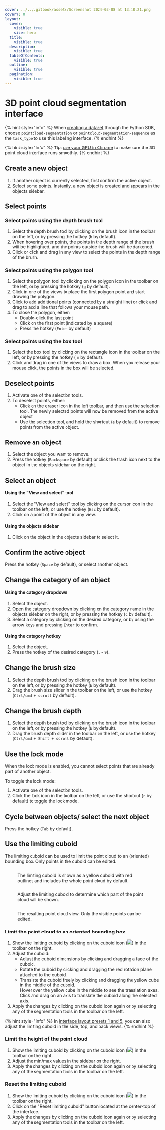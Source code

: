 ```yaml
---
cover: ../../.gitbook/assets/Screenshot 2024-03-08 at 13.18.21.png
coverY: 0
layout:
  cover:
    visible: true
    size: hero
  title:
    visible: true
  description:
    visible: true
  tableOfContents:
    visible: true
  outline:
    visible: true
  pagination:
    visible: true
---
```


# 3D point cloud segmentation interface

{% hint style="info" %}
When [creating a dataset](https://sdkdocs.segments.ai/en/latest/client.html#create-a-dataset) through the Python SDK, choose `pointcloud-segmentation` or `pointcloud-segmentation-sequence` as the `task_type` to use this labeling interface.&#x20;
{% endhint %}

{% hint style="info" %}
Tip: [use your GPU in Chrome](https://segmentsai.notion.site/How-to-use-your-GPU-in-Chrome-2b95e19fb77c456c87f798013769a98a) to make sure the 3D point cloud interface runs smoothly.
{% endhint %}

## Create a new object

1. If another object is currently selected, first confirm the active object.
2. Select some points. Instantly, a new object is created and appears in the objects sidebar.

## Select points

### Select points using the depth brush tool

1. Select the depth brush tool by clicking on the brush icon in the toolbar on the left, or by pressing the hotkey (`b` by default).
2. When hovering over points, the points in the depth range of the brush will be highlighted, and the points outside the brush will be darkened.
3. Click or click and drag in any view to select the points in the depth range of the brush.

### Select points using the polygon tool

1. Select the polygon tool by clicking on the polygon icon in the toolbar on the left, or by pressing the hotkey (`g` by default).
2. Click in one of the views to place the first polygon point and start drawing the polygon.
3. Click to add additional points (connected by a straight line) or click and drag to add a line that follows your mouse path.
4. To close the polygon, either:
   * Double-click the last point
   * Click on the first point (indicated by a square)
   * Press the hotkey (`Enter` by default)

### Select points using the box tool

1. Select the box tool by clicking on the rectangle icon in the toolbar on the left, or by pressing the hotkey ( `m` by default).
2. Click and drag in one of the views to draw a box. When you release your mouse click, the points in the box will be selected.

## Deselect points

1. Activate one of the selection tools.
2. To deselect points, either:
   * Click on the eraser icon in the left toolbar, and then use the selection tool. The newly selected points will now be removed from the active object.
   * Use the selection tool, and hold the shortcut (`e` by default) to remove points from the active object.

## Remove an object

1. Select the object you want to remove.
2. Press the hotkey (`Backspace` by default) or click the trash icon next to the object in the objects sidebar on the right.

## Select an object

#### Using the "View and select" tool

1. Select the "View and select" tool by clicking on the cursor icon in the toolbar on the left, or use the hotkey (`Esc` by default).
2. Click on a point of the object in any view.

#### Using the objects sidebar

1. Click on the object in the objects sidebar to select it.

## Confirm the active object

Press the hotkey (`Space` by default), or select another object.

## Change the category of a**n object**

#### Using the category dropdown

1. Select the object.
2. Open the category dropdown by clicking on the category name in the objects sidebar on the right, or by pressing the hotkey (`c` by default).
3. Select a category by clicking on the desired category, or by using the arrow keys and pressing `Enter` to confirm.

#### Using the category hotkey

1. Select the object.
2. Press the hotkey of the desired category (`1` - `9`).

## Change the brush size

1. Select the depth brush tool by clicking on the brush icon in the toolbar on the left, or by pressing the hotkey (`b` by default).
2. Drag the brush size slider in the toolbar on the left, or use the hotkey (`Ctrl/cmd + scroll` by default).

## Change the brush depth

1. Select the depth brush tool by clicking on the brush icon in the toolbar on the left, or by pressing the hotkey (`b` by default).
2. Drag the brush depth slider in the toolbar on the left, or use the hotkey (`Ctrl/cmd + Shift + scroll` by default).

## Use the lock mode

When the lock mode is enabled, you cannot select points that are already part of another object.

To toggle the lock mode:

1. Activate one of the selection tools.
2. Click the lock icon in the toolbar on the left, or use the shortcut (`r` by default) to toggle the lock mode.

## Cycle between objects/ select the next object

Press the hotkey (`Tab` by default).

## Use the limiting cuboid

The limiting cuboid can be used to limit the point cloud to an (oriented) bounding box. Only points in the cuboid can be edited.

<figure><img src="../../.gitbook/assets/image (43).png" alt=""><figcaption><p>The limiting cuboid is shown as a yellow cuboid with red outlines and includes the whole point cloud by default.</p></figcaption></figure>

<figure><img src="../../.gitbook/assets/image (45).png" alt=""><figcaption><p>Adjust the limiting cuboid to determine which part of the point cloud will be shown.</p></figcaption></figure>

<figure><img src="../../.gitbook/assets/image (46).png" alt=""><figcaption><p>The resulting point cloud view. Only the visible points can be edited.</p></figcaption></figure>

### Limit the point cloud to an oriented bounding box

1. Show the limiting cuboid by clicking on the cuboid icon (![](<../../.gitbook/assets/image (47).png>)) in the toolbar on the right.
2. Adjust the cuboid:
   * Adjust the cuboid dimensions by clicking and dragging a face of the cuboid.
   * Rotate the cuboid by clicking and dragging the red rotation plane attached to the cuboid.
   * Translate the cuboid freely by clicking and dragging the yellow cube in the middle of the cuboid. \
     Hover over the yellow cube in the middle to see the translation axes. Click and drag on an axis to translate the cuboid along the selected axis.
3. Apply the changes by clicking on the cuboid icon again or by selecting any of the segmentation tools in the toolbar on the left.&#x20;

{% hint style="info" %}
In [interface layout presets 1 and 5](3d-interface-settings.md#description-of-the-layout-presets), you can also adjust the limiting cuboid in the side, top, and back views.
{% endhint %}

### Limit the height of the point cloud

1. Show the limiting cuboid by clicking on the cuboid icon (![](<../../.gitbook/assets/image (47).png>)) in the toolbar on the right.
2. Adjust the min/max values in the sidebar on the right.
3. Apply the changes by clicking on the cuboid icon again or by selecting any of the segmentation tools in the toolbar on the left.&#x20;

### Reset the limiting cuboid

1. Show the limiting cuboid by clicking on the cuboid icon (![](<../../.gitbook/assets/image (47).png>)) in the toolbar on the right.
2. Click on the "Reset limiting cuboid" button located at the center-top of the interface.
3. Apply the changes by clicking on the cuboid icon again or by selecting any of the segmentation tools in the toolbar on the left.&#x20;
